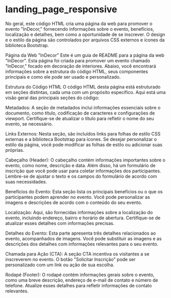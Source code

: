 # landing_page_responsive
No geral, este código HTML cria uma página da web para promover o evento "InDecor," fornecendo informações sobre o evento, benefícios, localização e detalhes, bem como a oportunidade de se inscrever. O design e o estilo da página são controlados por arquivos CSS externos e ícones da biblioteca Bootstrap.

Página da Web "InDecor"
Este é um guia de README para a página da web "InDecor". Esta página foi criada para promover um evento chamado "InDecor," focado em decoração de interiores. Abaixo, você encontrará informações sobre a estrutura do código HTML, seus componentes principais e como ele pode ser usado e personalizado.

Estrutura do Código HTML
O código HTML desta página está estruturado em seções distintas, cada uma com um propósito específico. Aqui está uma visão geral das principais seções do código:

Metadados: A seção de metadados inclui informações essenciais sobre o documento, como título, codificação de caracteres e configurações de viewport. Certifique-se de atualizar o título para refletir o nome do seu evento, se necessário.

Links Externos: Nesta seção, são incluídos links para folhas de estilo CSS externas e a biblioteca Bootstrap para ícones. Se desejar personalizar o estilo da página, você pode modificar as folhas de estilo ou adicionar suas próprias.

Cabeçalho (Header): O cabeçalho contém informações importantes sobre o evento, como nome, descrição e data. Além disso, há um formulário de inscrição que você pode usar para coletar informações dos participantes. Lembre-se de ajustar o texto e os campos do formulário de acordo com suas necessidades.

Benefícios do Evento: Esta seção lista os principais benefícios ou o que os participantes podem aprender no evento. Você pode personalizar as imagens e descrições de acordo com o conteúdo do seu evento.

Localização: Aqui, são fornecidas informações sobre a localização do evento, incluindo endereço, bairro e horário de abertura. Certifique-se de atualizar esses detalhes com informações precisas.

Detalhes do Evento: Esta parte apresenta três detalhes relacionados ao evento, acompanhados de imagens. Você pode substituir as imagens e as descrições dos detalhes com informações relevantes para o seu evento.

Chamada para Ação (CTA): A seção CTA incentiva os visitantes a se inscreverem no evento. O botão "Solicitar Inscrição" pode ser personalizado com um link ou ação de sua escolha.

Rodapé (Footer): O rodapé contém informações gerais sobre o evento, como uma breve descrição, endereço de e-mail de contato e número de telefone. Atualize esses detalhes para refletir informações de contato relevantes.
